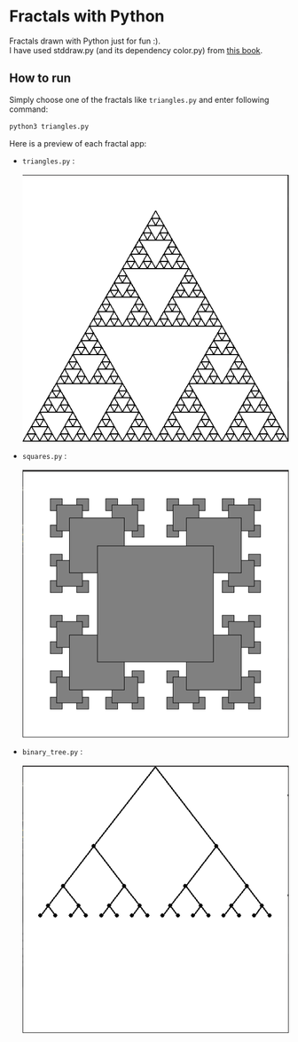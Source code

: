 # Fractals with Python
Fractals drawn with Python just for fun :).<br>
I have used stddraw.py (and its dependency color.py) from [this book](https://introcs.cs.princeton.edu/python).

## How to run
Simply choose one of the fractals like <code>triangles.py</code> and enter following command:<br>
```python
python3 triangles.py
```

Here is a preview of each fractal app:

* <code>triangles.py</code> :<br><br>
![triangles.py preview](res/triangles.png)


* <code>squares.py</code> : <br><br>
![squares.py preview](res/squares.png)
  
* <code>binary_tree.py</code> :<br><br>
![binary_tree.py preview](res/binary_tree.png)